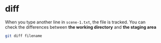 # diff
When you type another line in `scene-1.txt`, the file is tracked. You can check the differences between **the working directory** and **the staging area**
```bash
git diff filename
```
